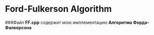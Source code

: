 # Ford-Fulkerson Algorithm

###Файл **FF.cpp** содержит мою имплементацию **Алгоритма Форда-Фалкерсона**
